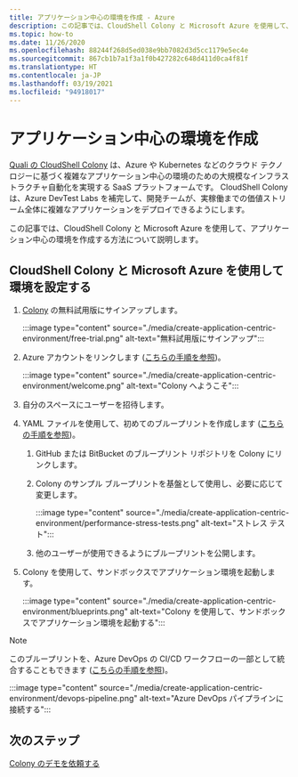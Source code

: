 ```yaml
---
title: アプリケーション中心の環境を作成 - Azure
description: この記事では、CloudShell Colony と Microsoft Azure を使用して、アプリケーション中心の環境を作成する方法について説明します。
ms.topic: how-to
ms.date: 11/26/2020
ms.openlocfilehash: 88244f268d5ed038e9bb7082d3d5cc1179e5ec4e
ms.sourcegitcommit: 867cb1b7a1f3a1f0b427282c648d411d0ca4f81f
ms.translationtype: HT
ms.contentlocale: ja-JP
ms.lasthandoff: 03/19/2021
ms.locfileid: "94918017"
---
```

# <a name="create-an-application-centric-environment"></a>アプリケーション中心の環境を作成

[Quali の CloudShell Colony](https://azuremarketplace.microsoft.com/marketplace/apps/quali_systems.cloudshell_colony?tab=Overview) は、Azure や Kubernetes などのクラウド テクノロジーに基づく複雑なアプリケーション中心の環境のための大規模なインフラストラクチャ自動化を実現する SaaS プラットフォームです。 CloudShell Colony は、Azure DevTest Labs を補完して、開発チームが、実稼働までの価値ストリーム全体に複雑なアプリケーションをデプロイできるようにします。

この記事では、CloudShell Colony と Microsoft Azure を使用して、アプリケーション中心の環境を作成する方法について説明します。

## <a name="set-up-the-environment-with-cloudshell-colony-and-microsoft-azure"></a>CloudShell Colony と Microsoft Azure を使用して環境を設定する

1. [Colony](https://azuremarketplace.microsoft.com/marketplace/apps/quali_systems.cloudshell_colony?tab=Overview) の無料試用版にサインアップします。

    :::image type="content" source="./media/create-application-centric-environment/free-trial.png" alt-text="無料試用版にサインアップ":::    
1. Azure アカウントをリンクします ([こちらの手順を参照](https://colonysupport.quali.com/hc/articles/360008222234))。

    :::image type="content" source="./media/create-application-centric-environment/welcome.png" alt-text="Colony へようこそ":::     
1. 自分のスペースにユーザーを招待します。
1. YAML ファイルを使用して、初めてのブループリントを作成します ([こちらの手順を参照](https://colonysupport.quali.com/hc/articles/360001680807-Steps-to-Developing-a-Blueprint))。
    1. GitHub または BitBucket のブループリント リポジトリを Colony にリンクします。
    1. Colony のサンプル ブループリントを基盤として使用し、必要に応じて変更します。

        :::image type="content" source="./media/create-application-centric-environment/performance-stress-tests.png" alt-text="ストレス テスト":::    
    1. 他のユーザーが使用できるようにブループリントを公開します。
1. Colony を使用して、サンドボックスでアプリケーション環境を起動します。

    :::image type="content" source="./media/create-application-centric-environment/blueprints.png" alt-text="Colony を使用して、サンドボックスでアプリケーション環境を起動する":::    

> [!NOTE]
> このブループリントを、Azure DevOps の CI/CD ワークフローの一部として統合することもできます ([こちらの手順を参照](https://colonysupport.quali.com/hc/articles/360008464234))。

:::image type="content" source="./media/create-application-centric-environment/devops-pipeline.png" alt-text="Azure DevOps パイプラインに接続する":::    

## <a name="next-steps"></a>次のステップ

[Colony のデモを依頼する](https://info.quali.com/cloudshell-colony-demo-request)
